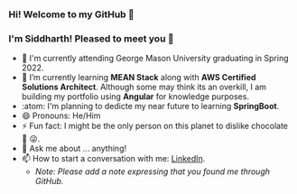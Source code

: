 ### Hi! Welcome to my GitHub 👋
### I'm Siddharth! Pleased to meet you 🤝

- 👜 I'm currently attending George Mason University graduating in Spring 2022.
- 🌱 I’m currently learning **MEAN Stack** along with **AWS Certified Solutions Architect**. Although some may think its an overkill, I am building my portfolio using **Angular** for knowledge purposes.
- :atom: I'm planning to dedicte my near future to learning **SpringBoot**.
- 😄 Pronouns: He/Him
- ⚡ Fun fact: I might be the only person on this planet to dislike chocolate 🍫 😜.
- 💬 Ask me about ... anything!
- 📫 How to start a conversation with me: [LinkedIn](https://www.linkedin.com/in/sidharthpatel01/).
  - _Note: Please add a note expressing that you found me through GitHub._

<!-- - 🔭 I’m currently working on Angular -->
<!-- - 📙 Currently reading: Religious texts to analyze correlation with modern science. -->
<!-- - 👯 I’m looking to collaborate on ... -->
<!-- - 🤔 I’m looking for help with ... -->
